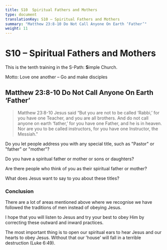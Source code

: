 ```yaml
---
title: S10  Spiritual Fathers and Mothers
type: document
translationKey: S10 – Spiritual Fathers and Mothers
summary: "Matthew 23:8-10 Do Not Call Anyone On Earth ‘Father’"
weight: 11
---
```

# S10 – Spiritual Fathers and Mothers

This is the tenth training in the S-Path: **S**imple Church.

Motto: Love one another – Go and make disciples

## Matthew 23:8-10 Do Not Call Anyone On Earth ‘Father’

>   Matthew 23:8-10 Jesus said “But you are not to be called ‘Rabbi,’ for you have one Teacher, and you are all brothers. And do not call anyone on earth ‘father,’ for you have one Father, and he is in heaven. Nor are you to be called instructors, for you have one Instructor, the Messiah."

Do you let people address you with any special title, such as "Pastor" or "father" or "mother"?

Do you have a spiritual father or mother or sons or daughters?

Are there people who think of you as their spiritual father or mother?

What does Jesus want to say to you about these titles?

### Conclusion

There are a lot of areas mentioned above where we recognise we have followed the traditions of men instead of obeying Jesus.

I hope that you will listen to Jesus and try your best to obey Him by correcting these outward and inward practices.

The most important thing is to open our spiritual ears to hear Jesus and our hearts to obey Jesus. Without that our 'house' will fall in a terrible destruction (Luke 6:49).
